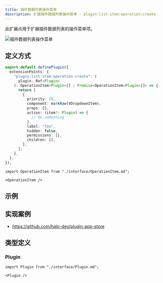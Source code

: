 ```yaml
---
title: 插件数据列表操作菜单
description: 扩展插件数据列表操作菜单 - plugin:list-item:operation:create
---
```


此扩展点用于扩展插件数据列表的操作菜单项。

![插件数据列表操作菜单](/img/developer-guide/plugin/api-reference/ui/extension-points/plugin-list-item-operation-create.png)

## 定义方式

```ts
export default definePlugin({
  extensionPoints: {
    "plugin:list-item:operation:create": (
      plugin: Ref<Plugin>
    ): OperationItem<Plugin>[] | Promise<OperationItem<Plugin>[]> => {
      return [
        {
          priority: 10,
          component: markRaw(VDropdownItem),
          props: {},
          action: (item?: Plugin) => {
            // do something
          },
          label: "foo",
          hidden: false,
          permissions: [],
          children: [],
        },
      ];
    },
  },
});
```

```mdx-code-block
import OperationItem from "./interface/OperationItem.md";

<OperationItem />
```

## 示例

## 实现案例

- <https://github.com/halo-dev/plugin-app-store>

## 类型定义

### Plugin

```mdx-code-block
import Plugin from "./interface/Plugin.md";

<Plugin />
```
